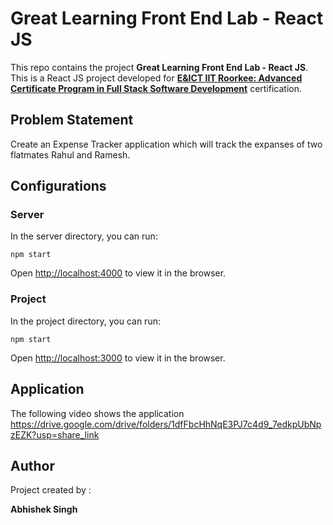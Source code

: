 #  Great Learning Front End Lab - React JS

This repo contains the project **Great Learning Front End Lab - React JS**. This is a React JS project developed for [**E&ICT IIT Roorkee: Advanced Certificate Program in Full Stack Software Development**](https://www.greatlearning.in/advanced-certification-full-stack-software-development-iit-roorkee) certification.



##  Problem Statement

Create an Expense Tracker application which will track the expanses of two flatmates Rahul and Ramesh.



## Configurations

### Server
In the server directory, you can run:

`npm start`

Open [http://localhost:4000](http://localhost:4000) to view it in the browser.

### Project
In the project directory, you can run:

`npm start`

Open [http://localhost:3000](http://localhost:3000) to view it in the browser.


## Application

The following video shows the application
https://drive.google.com/drive/folders/1dfFbcHhNqE3PJ7c4d9_7edkpUbNpzEZK?usp=share_link 




##  Author

Project created by :

**Abhishek Singh**
